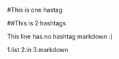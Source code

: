 #This is one hastag

##This is 2 hashtags

This line has no hashtag markdown :)

1.list
2.in
3.markdown

